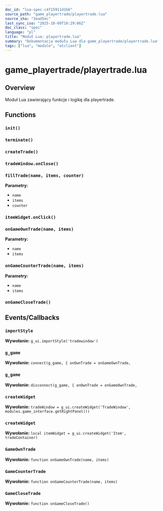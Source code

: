 ```yaml
---
doc_id: "lua-spec-c4f15911d1b6"
source_path: "game_playertrade/playertrade.lua"
source_sha: "3ead5ec"
last_sync_iso: "2025-10-09T10:29:06Z"
doc_class: "spec"
language: "pl"
title: "Moduł Lua: playertrade.lua"
summary: "Dokumentacja modułu Lua dla game_playertrade/playertrade.lua"
tags: ["lua", "module", "otclient"]
---
```


# game_playertrade/playertrade.lua

## Overview

Moduł Lua zawierający funkcje i logikę dla playertrade.

## Functions

### `init()`

### `terminate()`

### `createTrade()`

### `tradeWindow.onClose()`

### `fillTrade(name, items, counter)`

**Parametry:**

- `name`
- `items`
- `counter`

### `itemWidget.onClick()`

### `onGameOwnTrade(name, items)`

**Parametry:**

- `name`
- `items`

### `onGameCounterTrade(name, items)`

**Parametry:**

- `name`
- `items`

### `onGameCloseTrade()`

## Events/Callbacks

### `importStyle`

**Wywołanie:** `g_ui.importStyle('tradewindow')`

### `g_game`

**Wywołanie:** `connect(g_game, { onOwnTrade = onGameOwnTrade,`

### `g_game`

**Wywołanie:** `disconnect(g_game, { onOwnTrade = onGameOwnTrade,`

### `createWidget`

**Wywołanie:** `tradeWindow = g_ui.createWidget('TradeWindow', modules.game_interface.getRightPanel())`

### `createWidget`

**Wywołanie:** `local itemWidget = g_ui.createWidget('Item', tradeContainer)`

### `GameOwnTrade`

**Wywołanie:** `function onGameOwnTrade(name, items)`

### `GameCounterTrade`

**Wywołanie:** `function onGameCounterTrade(name, items)`

### `GameCloseTrade`

**Wywołanie:** `function onGameCloseTrade()`

